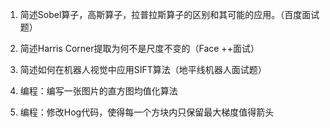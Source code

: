 1. 简述Sobel算子，高斯算子，拉普拉斯算子的区别和其可能的应用。（百度面试题）

2. 简述Harris Corner提取为何不是尺度不变的（Face ++面试）

3. 简述如何在机器人视觉中应用SIFT算法（地平线机器人面试题）

4. 编程：编写一张图片的直方图均值化算法

5. 编程：修改Hog代码，使得每一个方块内只保留最大梯度值得箭头